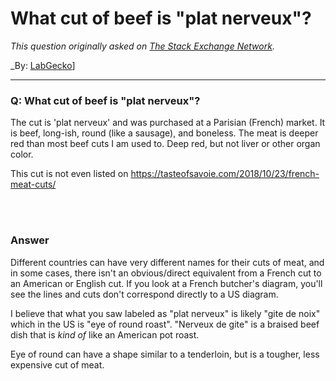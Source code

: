﻿# What cut of beef is "plat nerveux"?

_This question originally asked on [The Stack Exchange Network](https://cooking.stackexchange.com/q/103103)._

_By: [LabGecko](https://cooking.stackexchange.com/u/73438)]
<br><hr>
### Q: What cut of beef is "plat nerveux"?
<p>The cut is 'plat nerveux' and was purchased at a Parisian (French) market. It is beef, long-ish, round (like a sausage), and boneless. The meat is deeper red than most beef cuts I am used to. Deep red, but not liver or other organ color.</p>

<p>This cut is not even listed on <a href="https://tasteofsavoie.com/2018/10/23/french-meat-cuts/" rel="noreferrer">https://tasteofsavoie.com/2018/10/23/french-meat-cuts/</a></p>

<br><br>
### Answer 
<p>Different countries can have very different names for their cuts of meat, and in some cases, there isn't an obvious/direct equivalent from a French cut to an American or English cut. If you look at a French butcher's diagram, you'll see the lines and cuts don't correspond directly to a US diagram.</p>

<p>I believe that what you saw labeled as "plat nerveux" is likely "gite de noix" which in the US is "eye of round roast". "Nerveux de gite" is a braised beef dish that is <em>kind of</em> like an American pot roast. </p>

<p>Eye of round can have a shape similar to a tenderloin, but is a tougher, less expensive cut of meat. </p>

